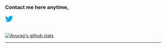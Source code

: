 


### Contact me here anytime,
<span>
  <a href="https://www.instagram.com/anmol5543/">
    
  </a>
</span>
<span>
  <a href="https://twitter.com/retr0420/">
    <img width="25px" src="https://github.com/Akhmen18/Akhmen18/blob/master/Images/twitter.png" />
  </a>
</span>


<br>
<br>

[![Anurag's github stats](https://github-readme-stats.vercel.app/api?username=anmlul)](https://github.com/anuraghazra/github-readme-stats)

----

<!--
